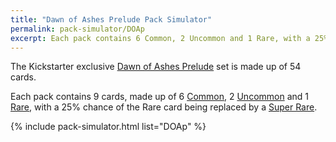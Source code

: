```yaml
---
title: "Dawn of Ashes Prelude Pack Simulator"
permalink: pack-simulator/DOAp
excerpt: Each pack contains 6 Common, 2 Uncommon and 1 Rare, with a 25% chance of the Rare card being replaced by a Super Rare.
---
```

The Kickstarter exclusive [Dawn of Ashes Prelude](/DOAp_(set)#kickstarter-exclusive-pack-contents) set is made up of 54 cards.

Each pack contains 9 cards, made up of 6 <span class="dead-link">[Common](/rarity#common)</span>, 2 <span class="dead-link">[Uncommon](/rarity#uncommon)</span> and 1 <span class="dead-link">[Rare](/rarity#rare)</span>, with a 25% chance of the Rare card being replaced by a <span class="dead-link">[Super Rare](/rarity#super-rare)</span>.

{% include pack-simulator.html list="DOAp" %}
